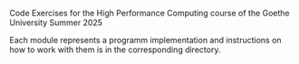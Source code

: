 Code Exercises for the High Performance Computing course of the Goethe University Summer 2025

Each module represents a programm implementation and instructions on how to work with them is in the corresponding directory. 